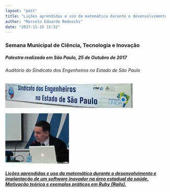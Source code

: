 ```yaml
---
layout: "post"
title: "Lições aprendidas e uso da matemática durante o desenvolvimento e implantação de um software inovador"
author: "Marcelo Eduardo Redoschi"
date: "2017-11-15 15:32"
---
```


### Semana Municipal de Ciência, Tecnologia e Inovação

##### Palestra realizada em São Paulo, 25 de Outubro de 2017

###### Auditório do Sindicato dos Engenheiros no Estado de São Paulo

![Auditório do Sindicato dos Engenheiros no Estado de São Paulo](images/seesp_auditorium.png)

![Photo Marcelo 25 Oct 17](images/photo_marcelo_talk_25_oct_17.png)

##### [Lições aprendidas e uso da matemática durante o desenvolvimento e implantação de um software inovador na área estadual da saúde. Motivação teórica e exemplos práticos em Ruby (Rails).](../../pdfs/licoes_aprendidas_e_uso_da_matematica.pdf)
